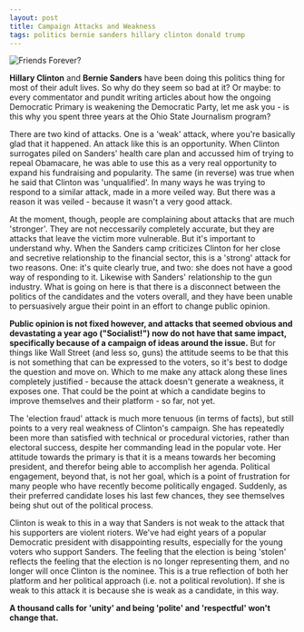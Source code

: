```yaml
---
layout: post
title: Campaign Attacks and Weakness
tags: politics bernie sanders hillary clinton donald trump
---
```


<img src="{{ site.baseurl }}/images/campaign attacks.jpg" title="Friends Forever?" class="img-thumbnail"></img>

<span class='lead'><strong class='text-primary'>Hillary Clinton</strong> and <strong class='text-danger'>Bernie Sanders</strong> have been doing this politics thing for most of their adult lives.  So why do they seem so bad at it?  Or maybe: to every commentator and pundit writing articles about how the ongoing Democratic Primary is weakening the Democratic Party, let me ask you - is this why you spent three years at the Ohio State Journalism program?</span>

There are two kind of attacks.  One is a 'weak' attack, where you're basically glad that it happened.  An attack like this is an opportunity.  When Clinton surrogates piled on Sanders' health care plan and accussed him of trying to repeal Obamacare, he was able to use this as a very real opportunity to expand his fundraising and popularity.  The same (in reverse) was true when he said that Clinton was 'unqualified'.  In many ways he was trying to respond to a similar attack, made in a more veiled way.  But there was a reason it was veiled - because it wasn't a very good attack.

At the moment, though, people are complaining about attacks that are much 'stronger'.  They are not neccessarily completely accurate, but they are attacks that leave the victim more vulnerable.  But it's important to understand why.  When the Sanders camp criticizes Clinton for her close and secretive relationship to the financial sector, this is a 'strong' attack for two reasons.  One: it's quite clearly true, and two: she does not have a good way of responding to it.  Likewise with Sanders' relationship to the gun industry.  What is going on here is that there is a disconnect between the politics of the candidates and the voters overall, and they have been unable to persuasively argue their point in an effort to change public opinion.

<strong class='lead'>Public opinion is not fixed however, and attacks that seemed obvious and devastating a year ago ("Socialist!") now do not have that same impact, specifically because of a campaign of ideas around the issue.</strong>  But for things like Wall Street (and less so, guns) the attitude seems to be that this is not something that can be expressed to the voters, so it's best to dodge the question and move on.  Which to me make any attack along these lines completely justified - because the attack doesn't generate a weakness, it exposes one.  That could be the point at which a candidate begins to improve themselves and their platform - so far, not yet.

The 'election fraud' attack is much more tenuous (in terms of facts), but still points to a very real weakness of Clinton's campaign.  She has repeatedly been more than satisfied with technical or procedural victories, rather than electoral success, despite her commanding lead in the popular vote.  Her attitude towards the primary is that it is a means towards her becoming president, and therefor being able to accomplish her agenda.  Political engagement, beyond that, is not her goal, which is a point of frustration for many people who have recently become politically engaged.  Suddenly, as their preferred candidate loses his last few chances, they see themselves being shut out of the political process.

Clinton is weak to this in a way that Sanders is not weak to the attack that his supporters are violent rioters.  We've had eight years of a popular Democratic president with disappointing results, especially for the young voters who support Sanders.  The feeling that the election is being 'stolen' reflects the feeling that the election is no longer representing them, and no longer will once Clinton is the nominee.  This is a true reflection of both her platform and her political approach (i.e. not a political revolution).  If she is weak to this attack it is because she is weak as a candidate, in this way.

<strong>A thousand calls for 'unity' and being 'polite' and 'respectful' won't change that.</strong>
